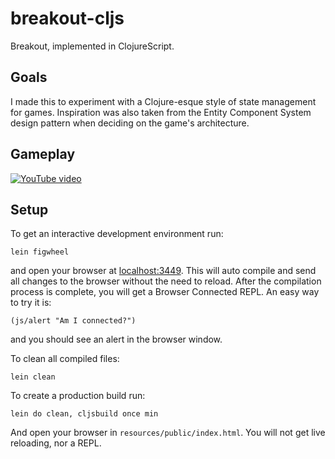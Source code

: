 # breakout-cljs

Breakout, implemented in ClojureScript.

## Goals
I made this to experiment with a Clojure-esque style of state management for games. Inspiration was also taken from the Entity Component System design pattern when deciding on the game's architecture.

## Gameplay

[![YouTube video](http://i.imgur.com/Lusaztg.gif)](https://www.youtube.com/embed/SNkytQ4Yv5k)

## Setup

To get an interactive development environment run:

    lein figwheel

and open your browser at [localhost:3449](http://localhost:3449/).
This will auto compile and send all changes to the browser without the
need to reload. After the compilation process is complete, you will
get a Browser Connected REPL. An easy way to try it is:

    (js/alert "Am I connected?")

and you should see an alert in the browser window.

To clean all compiled files:

    lein clean

To create a production build run:

    lein do clean, cljsbuild once min

And open your browser in `resources/public/index.html`. You will not
get live reloading, nor a REPL.

